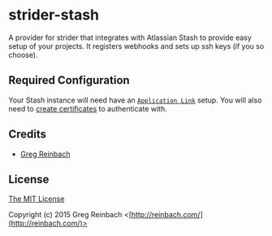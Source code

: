 strider-stash
==============

A provider for strider that integrates with Atlassian Stash to provide easy
setup of your projects. It registers webhooks and sets up ssh keys
(if you so choose).

## Required Configuration

Your Stash instance will need have an [`Application Link`](https://confluence.atlassian.com/display/STASH/Stash+Documentation+Home) setup. You will also need to [create certificates](https://github.com/reinbach/passport-stash/tree/master/examples/login#setup-keys) to authenticate with.

## Credits

  - [Greg Reinbach](http://github.com/reinbach)

## License

[The MIT License](http://opensource.org/licenses/MIT)

Copyright (c) 2015 Greg Reinbach <[http://reinbach.com/](http://reinbach.com/)>
